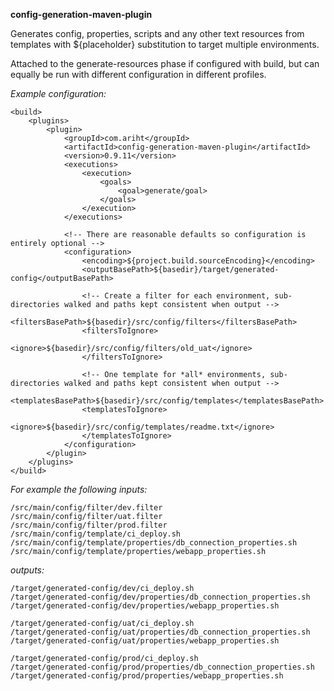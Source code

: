 **config-generation-maven-plugin**

Generates config, properties, scripts and any other text resources from templates
with ${placeholder} substitution to target multiple environments.

Attached to the generate-resources phase if configured with build, but can equally
be run with different configuration in different profiles.

*Example configuration:*
```
<build>
    <plugins>
        <plugin>
            <groupId>com.ariht</groupId>
            <artifactId>config-generation-maven-plugin</artifactId>
            <version>0.9.11</version>
            <executions>
                <execution>
                    <goals>
                        <goal>generate/goal>
                    </goals>
                </execution>
            </executions>

            <!-- There are reasonable defaults so configuration is entirely optional -->
            <configuration>
                <encoding>${project.build.sourceEncoding}</encoding>
                <outputBasePath>${basedir}/target/generated-config</outputBasePath>

                <!-- Create a filter for each environment, sub-directories walked and paths kept consistent when output -->
                <filtersBasePath>${basedir}/src/config/filters</filtersBasePath>
                <filtersToIgnore>
                    <ignore>${basedir}/src/config/filters/old_uat</ignore>
                </filtersToIgnore>

                <!-- One template for *all* environments, sub-directories walked and paths kept consistent when output -->
                <templatesBasePath>${basedir}/src/config/templates</templatesBasePath>
                <templatesToIgnore>
                    <ignore>${basedir}/src/config/templates/readme.txt</ignore>
                </templatesToIgnore>
            </configuration>
        </plugin>
    </plugins>
</build>
```


*For example the following inputs:*
```
/src/main/config/filter/dev.filter
/src/main/config/filter/uat.filter
/src/main/config/filter/prod.filter
/src/main/config/template/ci_deploy.sh
/src/main/config/template/properties/db_connection_properties.sh
/src/main/config/template/properties/webapp_properties.sh
```
*outputs:*
```
/target/generated-config/dev/ci_deploy.sh
/target/generated-config/dev/properties/db_connection_properties.sh
/target/generated-config/dev/properties/webapp_properties.sh

/target/generated-config/uat/ci_deploy.sh
/target/generated-config/uat/properties/db_connection_properties.sh
/target/generated-config/uat/properties/webapp_properties.sh

/target/generated-config/prod/ci_deploy.sh
/target/generated-config/prod/properties/db_connection_properties.sh
/target/generated-config/prod/properties/webapp_properties.sh
```
